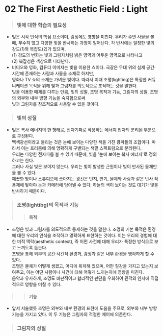 # 02 The First Aesthetic Field : Light
> ### 빛에 대한 학습의 필요성
  * 빛은 시각 인식의 핵심 요소이며, 감정에도 영향을 미친다. 
    우리가 주변 사물을 볼 때, 무수히 많고 다양한 빛을 반사하는 과정이 일어난다. 각 반사에는 일정한 빛의 강도(1)와 복잡도(2)가 있으며,    
    (1) 강도의 변화는 빛과 그림자처럼 밝은 영역과 어두운 영역으로 나타나고    
    (2) 복잡성은 색상으로 나타난다.    
 * 비디오와 영화, 컴퓨터 이미지는 빛을 이용한 쇼이다. 극장은 무대 위의 실제 공간·시간에 존재하는 사람과 사물을 소재로 하지만,      
  영화나 TV 쇼의 소재는 가벼운 빛이다. 따라서 이때 조명(lighting)은 특정한 커뮤니케이션 목적을 위해 빛과 그림자를 의도적으로 조작하는 것을 말한다.    
  빛을 이용한 매체를 다루는 만큼, 빛의 성질, 조명 목적과 기능, 그림자의 성질, 조명의 외부와 내부 방향 기능을 숙지함으로써     
  빛과 그림자를 창조적으로 사용할 수 있을 것이다.    
         
> ### 빛의 성질
  * 빛은 복사 에너지의 한 형태로, 전자기파로 작용하는 에너지 입자의 분리된 부분으로 구성된다.    
    백색광선이라고 불리는 것은 눈에 보이는 다양한 색을 가진 광파들의 조합이다. 따라서 이는 프리즘에 의해 명확하게 구별되는 색깔 스펙트럼으로 분리된다.      
    우리는 다양한 전자파를 볼 수 있기 때문에, 빛을 '눈에 보이는 복사 에너지'로 정의하고는 한다.    
    그러나 사실 빛은 보이지 않는다. 우리는 빛이 발생한 근원이나 빛이 반사된 물체만을 볼 수 있다.   
    깨끗한 방이나 스튜디오에 쏘아지는 광선은 먼지, 연기, 물체와 사람과 같은 반사 작용제에 닿아야 눈과 카메라에 담아낼 수 있다.
    하늘의 색이 보이는 것도 대기가 빛을 반사하기 때문이다. 
   
> ### 조명(lightibg)의 목적과 기능
> > #### 목적
  * 조명은 빛과 그림자를 의도적으로 통제하는 것을 말한다. 조명의 기본 목적은 환경에 대한 우리의 인식을 조작하고 명확하게 표현하는 것이다.
    이는 우리의 경험에 대한 미적 맥락(aesthetic context), 즉 어떤 사건에 대해 우리가 특정한 방식으로 보고 느끼도록 돕는다.    
    조명을 통해 외부의 공간·시간적 환경과, 감정과 같은 내부 환경을 명확하게 할 수 있다.     
    조명은 물체가 어떻게 생겼고, 어디에 위치해 있으며, 어떤 질감을 가지고 있는지 보여주고, 이는 어떤 사람이나 사건에 대해 어떻게 느끼는지에 영향을 미친다.    
    음악과 유사하게, 조명도 비판적이고 합리적인 판단을 우회하여 관객의 인지에 직접적으로 영향을 미칠 수 있다.     
> > #### 기능
 * 앞서 서술했듯 조명은 외부와 내부 환경의 표현에 도움을 주므로, 외부와 내부 방향 기능을 가지고 있다. 이 두 기능은 그림자의 적절한 제어에 의존한다.    
   


> ### 그림자의 성질
